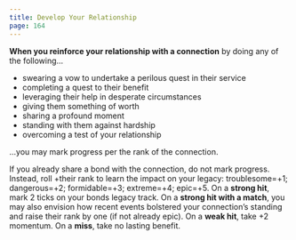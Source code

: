 ```yaml
---
title: Develop Your Relationship
page: 164
---
```


**When you reinforce your relationship with a connection** by doing any of the following...

- swearing a vow to undertake a perilous quest in their service
- completing a quest to their benefit
- leveraging their help in desperate circumstances
- giving them something of worth
- sharing a profound moment
- standing with them against hardship
- overcoming a test of your relationship

...you may mark progress per the rank of the connection.

If you already share a bond with the connection, do not mark progress. Instead, roll +their rank to learn the impact on your legacy: troublesome=+1; dangerous=+2; formidable=+3; extreme=+4; epic=+5. On a **strong hit**, mark 2 ticks on your bonds legacy track. On a **strong hit with a match**, you may also envision how recent events bolstered your connection’s standing and raise their rank by one (if not already epic). On a **weak hit**, take +2 momentum. On a **miss**, take no lasting benefit.
